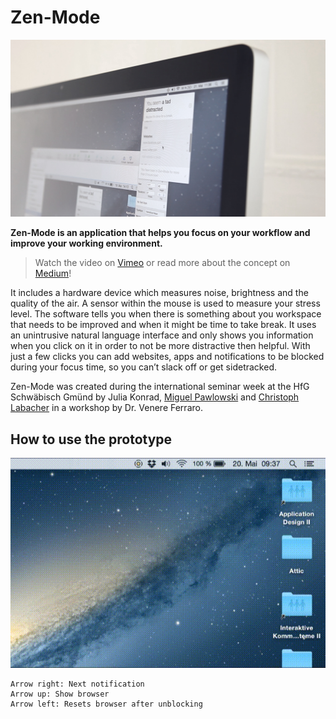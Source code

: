 # Zen-Mode

[![watch the video on vimeo](readme/teaser.jpg)](https://vimeo.com/128536502)

**Zen-Mode is an application that helps you focus on your workflow and improve your working environment.**

> Watch the video on [Vimeo](https://vimeo.com/128536502) or read more about the concept on [Medium](https://medium.com/@ChristophLabacher/zen-mode-b0fe69d13ce6)!

It includes a hardware device which measures noise, brightness and the quality of the air. A sensor within the mouse is used to measure your stress level. The software tells you when there is something about you workspace that needs to be improved and when it might be time to take break. It uses an unintrusive natural language interface and only shows you information when you click on it in order to not be more distractive then helpful. With just a few clicks you can add websites, apps and notifications to be blocked during your focus time, so you can’t slack off or get sidetracked.

Zen-Mode was created during the international seminar week at the HfG Schwäbisch Gmünd by Julia Konrad, [Miguel Pawlowski](www.miguelpawlowski.de) and [Christoph Labacher](www.christophlabacher.com) in a workshop by Dr. Venere Ferraro.

## How to use the prototype

![](readme/notifications.gif)

```
Arrow right: Next notification
Arrow up: Show browser
Arrow left: Resets browser after unblocking
```
